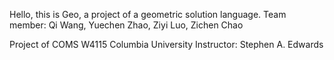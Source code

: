 Hello, this is Geo, a project of a geometric solution language.
Team member: Qi Wang, Yuechen Zhao, Ziyi Luo, Zichen Chao

Project of COMS W4115 Columbia University
Instructor: Stephen A. Edwards

